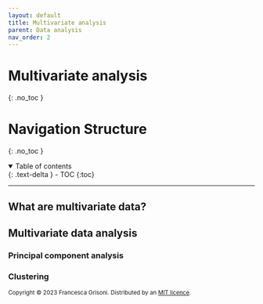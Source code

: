 ```yaml
---
layout: default
title: Multivariate analysis
parent: Data analysis
nav_order: 2
---
```


# Multivariate analysis
{: .no_toc }

# Navigation Structure
{: .no_toc }

<details open markdown="block">
  <summary>
    Table of contents
  </summary>
  {: .text-delta }
- TOC
{:toc}
</details>

---

## What are multivariate data?

## Multivariate data analysis

### Principal component analysis

### Clustering


<sub>Copyright &copy; 2023 Francesca Grisoni. Distributed by an [MIT licence](LICENSE).</sub>

